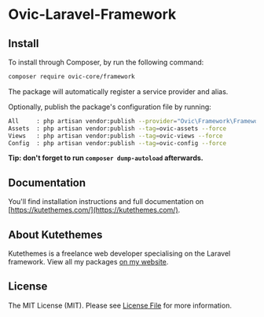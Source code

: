 # Ovic-Laravel-Framework

## Install

To install through Composer, by run the following command:

``` bash
composer require ovic-core/framework
```

The package will automatically register a service provider and alias.

Optionally, publish the package's configuration file by running:

``` bash
All     : php artisan vendor:publish --provider="Ovic\Framework\FrameworkServiceProvider"
Assets  : php artisan vendor:publish --tag=ovic-assets --force
Views   : php artisan vendor:publish --tag=ovic-views --force
Config  : php artisan vendor:publish --tag=ovic-config --force
```

**Tip: don't forget to run `composer dump-autoload` afterwards.**

## Documentation

You'll find installation instructions and full documentation on [https://kutethemes.com/](https://kutethemes.com/).

## About Kutethemes

Kutethemes is a freelance web developer specialising on the Laravel framework. View all my packages [on my website](https://kutethemes.com/).


## License

The MIT License (MIT). Please see [License File](LICENSE.md) for more information.
